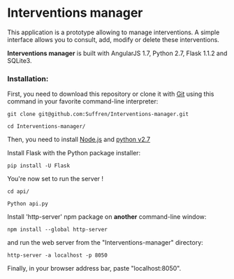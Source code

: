 # Interventions manager

This application is a prototype allowing to manage interventions. A simple interface allows you to consult, add, modify or delete these interventions.

**Interventions manager** is built with AngularJS 1.7, Python 2.7, Flask 1.1.2 and SQLite3.


### Installation:

First, you need to download this repository or clone it with [Git](https://git-scm.com/downloads) using this command in your favorite command-line interpreter:

`git clone git@github.com:Suffren/Interventions-manager.git`

`cd Interventions-manager/`

Then, you need to install [Node.js](https://nodejs.org/en/download/) and [python v2.7](https://www.python.org/downloads/)

Install Flask with the Python package installer:

`pip install -U Flask`

You're now set to run the server !

`cd api/`

`Python api.py`

Install 'http-server' npm package on **another** command-line window:

`npm install --global http-server`

and run the web server from the "Interventions-manager" directory:

`http-server -a localhost -p 8050`

Finally, in your browser address bar, paste "localhost:8050".